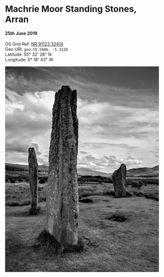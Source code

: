 <!--- -image_format jpeg_high -bg #ecffee -->
# Machrie Moor Standing Stones, Arran  
#### 25th June 2019  
OS Grid Ref: [NR 91123 32414](https://osmaps.ordnancesurvey.co.uk/55.5406,-5.31207,16.514429092407227/pin/)  
Geo URI: `geo:55.5406, -5.3120`  
Latitude: 55° 32' 26" N  
Longitude: 5° 18' 43" W  

![Machrie Moor](machrie1.jpeg)
